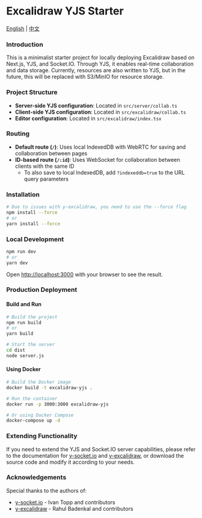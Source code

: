 # Excalidraw YJS Starter

[English](./README.md) | [中文](./README.zh-CN.md)

### Introduction

This is a minimalist starter project for locally deploying Excalidraw based on Next.js, YJS, and Socket.IO. Through YJS, it enables real-time collaboration and data storage. Currently, resources are also written to YJS, but in the future, this will be replaced with S3/MinIO for resource storage.

### Project Structure

- **Server-side YJS configuration**: Located in `src/server/collab.ts`
- **Client-side YJS configuration**: Located in `src/excalidraw/collab.ts`
- **Editor configuration**: Located in `src/excalidraw/index.tsx`

### Routing

- **Default route (`/`)**: Uses local IndexedDB with WebRTC for saving and collaboration between pages
- **ID-based route (`/:id`)**: Uses WebSocket for collaboration between clients with the same ID
  - To also save to local IndexedDB, add `?indexeddb=true` to the URL query parameters

### Installation

```bash
# Due to issues with y-excalidraw, you need to use the --force flag
npm install --force
# or
yarn install --force
```

### Local Development

```bash
npm run dev
# or
yarn dev
```

Open [http://localhost:3000](http://localhost:3000) with your browser to see the result.

### Production Deployment

#### Build and Run

```bash
# Build the project
npm run build
# or
yarn build

# Start the server
cd dist
node server.js
```

#### Using Docker

```bash
# Build the Docker image
docker build -t excalidraw-yjs .

# Run the container
docker run -p 3000:3000 excalidraw-yjs

# Or using Docker Compose
docker-compose up -d
```

### Extending Functionality

If you need to extend the YJS and Socket.IO server capabilities, please refer to the documentation for [y-socket.io](https://github.com/ivan-topp/y-socket.io) and [y-excalidraw](https://github.com/excalidraw/y-excalidraw), or download the source code and modify it according to your needs.

### Acknowledgements

Special thanks to the authors of:

- [y-socket.io](https://github.com/ivan-topp/y-socket.io) - Ivan Topp and contributors
- [y-excalidraw](https://github.com/RahulBadenkal/y-excalidraw) - Rahul Badenkal and contributors
